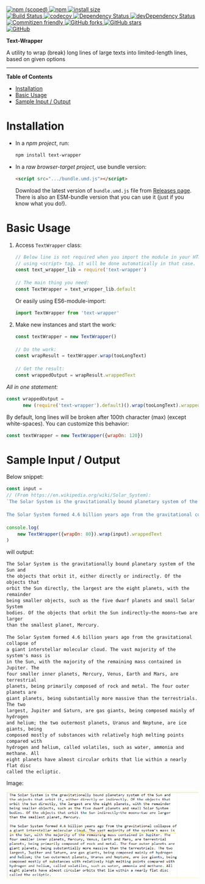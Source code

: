 <p dir="auto">
	<a href="https://npmjs.com/package/text-wrapper">
			<img alt="npm (scoped)" src="https://img.shields.io/npm/v/text-wrapper.svg">
		</a>
		<a href="https://npmjs.com/package/text-wrapper">
			<img alt="npm" src="https://img.shields.io/npm/dt/text-wrapper.svg">
		</a>
		<a href="https://packagephobia.now.sh/result?p=text-wrapper">
			<img src="https://packagephobia.now.sh/badge?p=text-wrapper" alt="install size">
		</a>
		<br>
		<a href="https://travis-ci.com/mirismaili/text-wrapper">
			<img src="https://travis-ci.com/mirismaili/text-wrapper.svg?branch=master" alt="Build Status">
		</a>
		<a href="https://codecov.io/github/mirismaili/text-wrapper">
			<img src="https://codecov.io/github/mirismaili/text-wrapper/branch/master/graph/badge.svg" alt="codecov">
		</a>
		<a href="https://david-dm.org/mirismaili/text-wrapper">
			<img src="https://david-dm.org/mirismaili/text-wrapper.svg" alt="Dependency Status">
		</a>
		<a href="https://david-dm.org/mirismaili/text-wrapper?type=dev">
			<img src="https://david-dm.org/mirismaili/text-wrapper/dev-status.svg" alt="devDependency Status">
		</a>
		<br>
		<a href="http://commitizen.github.io/cz-cli/">
			<img alt="Commitizen friendly" src="https://img.shields.io/badge/commitizen-friendly-brightgreen.svg">
		</a>
		<a href="https://github.com/mirismaili/text-wrapper/fork">
			<img src="https://img.shields.io/github/forks/mirismaili/text-wrapper.svg?style=social" alt="GitHub forks">
		</a>
		<a href="https://github.com/mirismaili/text-wrapper">
			<img src="https://img.shields.io/github/stars/mirismaili/text-wrapper.svg?style=social" alt="GitHub stars">
		</a>
		<br>
		<a href="https://github.com/mirismaili/text-wrapper/blob/master/LICENSE">
			<img alt="GitHub" src="https://img.shields.io/github/license/mirismaili/text-wrapper.svg">
		</a>
</p>

**Text-Wrapper**

A utility to wrap (break) long lines of large texts into limited-length lines, based on given options

***

**Table of Contents**

* [Installation](#installation)
* [Basic Usage](#basic-usage)
* [Sample Input / Output](#sample-input--output)

# Installation

- In a *npm project*, run:

    ```bash
    npm install text-wrapper
    ```

- In a *raw browser-target project*, use bundle version:

    ```html
    <script src=".../bundle.umd.js"></script>
    ```

  Download the latest version of `bundle.umd.js` file from [Releases page](https://github.com/mirismaili/text-wrapper/releases). There is also an ESM-bundle version that you can use it (just if you know what you do!).

# Basic Usage

1. Access `TextWrapper` class:

    ```javascript
    // Below line is not required when you import the module in your HTML 
    // using <script> tag. it will be done automatically in that case.
    const text_wrapper_lib = require('text-wrapper')  
    
    // The main thing you need:
    const TextWrapper = text_wrapper_lib.default
    ```

    Or easily using ES6-module-import:

    ```javascript
    import TextWrapper from 'text-wrapper'
    ```

2. Make new instances and start the work:

    ```javascript
    const textWrapper = new TextWrapper()
    
    // Do the work:
    const wrapResult = textWrapper.wrap(tooLongText)
    
    // Get the result:
    const wrappedOutput = wrapResult.wrappedText
    ```

*All in one statement:*

```javascript
const wrappedOutput = 
      new (require('text-wrapper').default)().wrap(tooLongText).wrappedText
```

By default, long lines will be broken after 100th character (max) (except white-spaces). You can customize this behavior:

```javascript
const textWrapper = new TextWrapper({wrapOn: 120})
```

# Sample Input / Output

Below snippet:

```javascript
const input = 
// (From https://en.wikipedia.org/wiki/Solar_System):
`The Solar System is the gravitationally bound planetary system of the Sun and the objects that orbit it, either directly or indirectly. Of the objects that orbit the Sun directly, the largest are the eight planets, with the remainder being smaller objects, such as the five dwarf planets and small Solar System bodies. Of the objects that orbit the Sun indirectly—the moons—two are larger than the smallest planet, Mercury.

The Solar System formed 4.6 billion years ago from the gravitational collapse of a giant interstellar molecular cloud. The vast majority of the system's mass is in the Sun, with the majority of the remaining mass contained in Jupiter. The four smaller inner planets, Mercury, Venus, Earth and Mars, are terrestrial planets, being primarily composed of rock and metal. The four outer planets are giant planets, being substantially more massive than the terrestrials. The two largest, Jupiter and Saturn, are gas giants, being composed mainly of hydrogen and helium; the two outermost planets, Uranus and Neptune, are ice giants, being composed mostly of substances with relatively high melting points compared with hydrogen and helium, called volatiles, such as water, ammonia and methane. All eight planets have almost circular orbits that lie within a nearly flat disc called the ecliptic.`

console.log(
	new TextWrapper({wrapOn: 80}).wrap(input).wrappedText
)
```
will output:
```
The Solar System is the gravitationally bound planetary system of the Sun and 
the objects that orbit it, either directly or indirectly. Of the objects that 
orbit the Sun directly, the largest are the eight planets, with the remainder 
being smaller objects, such as the five dwarf planets and small Solar System 
bodies. Of the objects that orbit the Sun indirectly—the moons—two are larger 
than the smallest planet, Mercury.

The Solar System formed 4.6 billion years ago from the gravitational collapse of 
a giant interstellar molecular cloud. The vast majority of the system's mass is 
in the Sun, with the majority of the remaining mass contained in Jupiter. The 
four smaller inner planets, Mercury, Venus, Earth and Mars, are terrestrial 
planets, being primarily composed of rock and metal. The four outer planets are 
giant planets, being substantially more massive than the terrestrials. The two 
largest, Jupiter and Saturn, are gas giants, being composed mainly of hydrogen 
and helium; the two outermost planets, Uranus and Neptune, are ice giants, being 
composed mostly of substances with relatively high melting points compared with 
hydrogen and helium, called volatiles, such as water, ammonia and methane. All 
eight planets have almost circular orbits that lie within a nearly flat disc 
called the ecliptic.
```
Image:

![sample-output.png](https://raw.githubusercontent.com/mirismaili/text-wrapper/974b4440ffdc1eb27ae52c97c0e814936763e9bd/res/sample-output.png "Sample output")